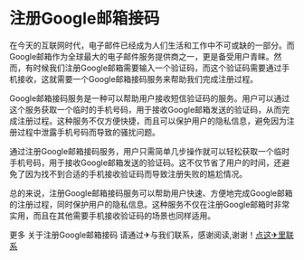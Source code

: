 # 注册Google邮箱接码

在今天的互联网时代，电子邮件已经成为人们生活和工作中不可或缺的一部分。而Google邮箱作为全球最大的电子邮件服务提供商之一，更是备受用户青睐。然而，有时候我们注册Google邮箱需要输入一个验证码，而这个验证码需要通过手机接收，这就需要一个Google邮箱接码服务来帮助我们完成注册过程。

Google邮箱接码服务是一种可以帮助用户接收短信验证码的服务。用户可以通过这个服务获取一个临时的手机号码，用于接收Google邮箱发送的验证码，从而完成注册过程。这种服务不仅方便快捷，而且可以保护用户的隐私信息，避免因为注册过程中泄露手机号码而导致的骚扰问题。

通过注册Google邮箱接码服务，用户只需简单几步操作就可以轻松获取一个临时手机号码，用于接收Google邮箱发送的验证码。这不仅节省了用户的时间，还避免了因为找不到合适的手机接收验证码而导致注册失败的尴尬情况。

总的来说，注册Google邮箱接码服务可以帮助用户快速、方便地完成Google邮箱的注册过程，同时保护用户的隐私信息。这种服务不仅在注册Google邮箱时非常实用，而且在其他需要手机接收验证码的场景也同样适用。

更多 关于注册Google邮箱接码 请通过✈与我们联系，感谢阅读,谢谢！[点这✈里联系](https://1.k02.cc)
